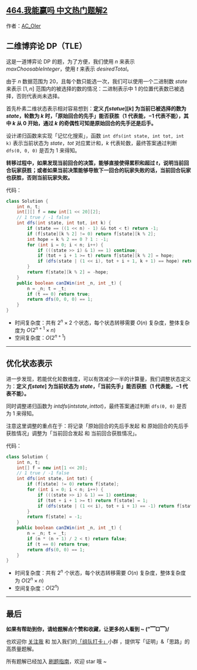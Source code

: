 ## [464.我能赢吗 中文热门题解2](https://leetcode.cn/problems/can-i-win/solutions/100000/by-ac_oier-0ed9)

作者：[AC_OIer](https://leetcode.cn/u/AC_OIer)

## 二维博弈论 DP（TLE）

这是一道博弈论 DP 的题，为了方便，我们使用 $n$ 来表示 $maxChoosableInteger$，使用 $t$ 来表示 $desiredTotal$。

由于 $n$ 数据范围为 $20$，且每个数只能选一次，我们可以使用一个二进制数 $state$ 来表示 $[1, n]$ 范围内的被选择的数的情况：二进制表示中 $1$ 的位置代表数已被选择，否则代表尚未选择。

首先朴素二维状态表示相对容易想到：**定义 $f[statue][k]$ 为当前已被选择的数为 $state$，轮数为 $k$ 时，「原始回合的先手」能否获胜（$1$ 代表能，$-1$ 代表不能），其中 $k$ 从 $0$ 开始，通过 $k$ 的奇偶性可知是原始回合的先手还是后手。**

设计递归函数来实现「记忆化搜索」，函数 `int dfs(int state, int tot, int k)` 表示当前状态为 $state$，$tot$ 对应累计和，$k$ 代表轮数，最终答案通过判断 `dfs(0, 0, 0)` 是否为 $1$ 来得知。

**转移过程中，如果发现当前回合的决策，能够直接使得累积和超过 $t$，说明当前回合玩家获胜；或者如果当前决策能够导致下一回合的玩家失败的话，当前回合玩家也获胜，否则当前玩家失败。**

代码：
```Java []
class Solution {
    int n, t;
    int[][] f = new int[1 << 20][2];
    // 1 true / -1 false
    int dfs(int state, int tot, int k) {
        if (state == ((1 << n) - 1) && tot < t) return -1;
        if (f[state][k % 2] != 0) return f[state][k % 2];
        int hope = k % 2 == 0 ? 1 : -1;
        for (int i = 0; i < n; i++) {
            if (((state >> i) & 1) == 1) continue;
            if (tot + i + 1 >= t) return f[state][k % 2] = hope;
            if (dfs(state | (1 << i), tot + i + 1, k + 1) == hope) return f[state][k % 2] = hope;
        }
        return f[state][k % 2] = -hope;
    }
    public boolean canIWin(int _n, int _t) {
        n = _n; t = _t;
        if (t == 0) return true;
        return dfs(0, 0, 0) == 1;
    }
}
```
* 时间复杂度：共有 $2^{n} \times 2$ 个状态，每个状态转移需要 $O(n)$ 复杂度，整体复杂度为 $O(2^{n + 1} \times n)$
* 空间复杂度：$O(2^{n + 1})$

---

## 优化状态表示

进一步发现，若能优化轮数维度，可以有效减少一半的计算量，我们调整状态定义为：**定义 $f[state]$ 为当前状态为 $state$，「当前先手」能否获胜（$1$ 代表能，$-1$ 代表不能）。**

同时调整递归函数为 $int dfs(int state, int tot)$，最终答案通过判断 `dfs(0, 0)` 是否为 $1$ 来得知。

注意这里调整的重点在于：将记录「原始回合的先后手发起 和 原始回合的先后手获胜情况」调整为「当前回合发起 和 当前回合获胜情况」。

代码：
```Java []
class Solution {
    int n, t;
    int[] f = new int[1 << 20];
    // 1 true / -1 false
    int dfs(int state, int tot) {
        if (f[state] != 0) return f[state];
        for (int i = 0; i < n; i++) {
            if (((state >> i) & 1) == 1) continue;
            if (tot + i + 1 >= t) return f[state] = 1;
            if (dfs(state | (1 << i), tot + i + 1) == -1) return f[state] = 1;
        }
        return f[state] = -1;
    }
    public boolean canIWin(int _n, int _t) {
        n = _n; t = _t;
        if (n * (n + 1) / 2 < t) return false;
        if (t == 0) return true;
        return dfs(0, 0) == 1;
    }
}
```
* 时间复杂度：共有 $2^{n}$ 个状态，每个状态转移需要 $O(n)$ 复杂度，整体复杂度为 $O(2^{n} \times n)$
* 空间复杂度：$O(2^{n})$

---

## 最后

**如果有帮助到你，请给题解点个赞和收藏，让更多的人看到 ~ ("▔□▔)/**

也欢迎你 [关注我](https://oscimg.oschina.net/oscnet/up-19688dc1af05cf8bdea43b2a863038ab9e5.png) 和 加入我们的[「组队打卡」](https://leetcode-cn.com/u/ac_oier/)小群 ，提供写「证明」&「思路」的高质量题解。

所有题解已经加入 [刷题指南](https://github.com/SharingSource/LogicStack-LeetCode/wiki)，欢迎 star 哦 ~